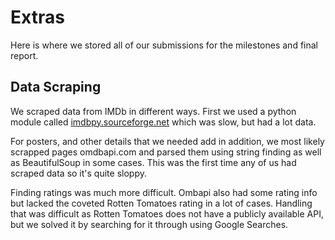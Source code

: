 # Extras
Here is where we stored all of our submissions for the milestones and final report.

## Data Scraping
We scraped data from IMDb in different ways. First we used a python module called [imdbpy.sourceforge.net](imdbpy) which was slow, but had a lot data.

For posters, and other details that we needed add in addition, we most likely scrapped pages omdbapi.com and parsed them using string finding as well as BeautifulSoup in some cases. This was the first time any of us had scraped data so it's quite sloppy.

Finding ratings was much more difficult. Ombapi also had some rating info but lacked the coveted Rotten Tomatoes rating in a lot of cases. Handling that was difficult as Rotten Tomatoes does not have a publicly available API, but we solved it by searching for it through using Google Searches.
